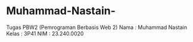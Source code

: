 # Muhammad-Nastain-
Tugas PBW2 (Pemrograman Berbasis Web 2)
Nama  : Muhammad Nastain 
Kelas : 3P41
NIM   : 23.240.0020
